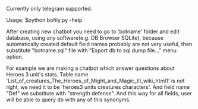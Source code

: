 Currently only telegram supported.

Usage: $python bofily.py -help

After creating new chatbot you need to go to 'botname' folder and edit database, using any software(e.g. DB Browser SQLite), because automatically created default field names probably are not very useful, then substitute "botname.sql" file with "Export db to sql dump file..." menu option. 

For example we are making a chatbot which answer questions about Heroes 3 unit's stats. Table name 'List_of_creatures_The_Heroes_of_Might_and_Magic_III_wiki_html1' is not right, we need it to be 'heroes3 units creatures characters'. And field name "Def" we substitute with "strength defense". And this way for all fields, user will be able to query db with any of this synonyms.
